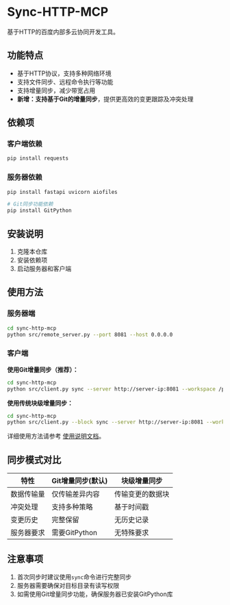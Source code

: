 # Sync-HTTP-MCP

基于HTTP的百度内部多云协同开发工具。

## 功能特点

- 基于HTTP协议，支持多种网络环境
- 支持文件同步、远程命令执行等功能
- 支持增量同步，减少带宽占用
- **新增：支持基于Git的增量同步**，提供更高效的变更跟踪及冲突处理

## 依赖项

### 客户端依赖

```bash
pip install requests
```

### 服务器依赖

```bash
pip install fastapi uvicorn aiofiles

# Git同步功能依赖
pip install GitPython
```

## 安装说明

1. 克隆本仓库
2. 安装依赖项
3. 启动服务器和客户端

## 使用方法

### 服务器端

```bash
cd sync-http-mcp
python src/remote_server.py --port 8081 --host 0.0.0.0
```

### 客户端

**使用Git增量同步（推荐）：**

```bash
cd sync-http-mcp
python src/client.py sync --server http://server-ip:8081 --workspace /path/to/local/workspace
```

**使用传统块级增量同步：**

```bash
cd sync-http-mcp
python src/client.py --block sync --server http://server-ip:8081 --workspace /path/to/local/workspace
```

详细使用方法请参考 [使用说明文档](docs/USAGE.md)。

## 同步模式对比

| 特性 | Git增量同步(默认) | 块级增量同步 |
|------|--------------|-------------|
| 数据传输量 | 仅传输差异内容 | 传输变更的数据块 |
| 冲突处理 | 支持多种策略 | 基于时间戳 |
| 变更历史 | 完整保留 | 无历史记录 |
| 服务器要求 | 需要GitPython | 无特殊要求 |

## 注意事项

1. 首次同步时建议使用`sync`命令进行完整同步
2. 服务器需要确保对目标目录有读写权限
3. 如需使用Git增量同步功能，确保服务器已安装GitPython库